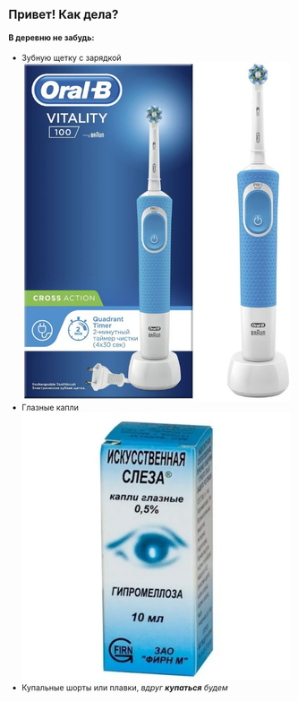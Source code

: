 ## Привет! Как дела?
#### В деревню не забудь:
* Зубную щетку с зарядкой
![toothbrush](oralb.png)
* Глазные капли
![eye_drops](eye_drops.png)
* Купальные шорты или плавки, _вдруг **купаться** будем_
